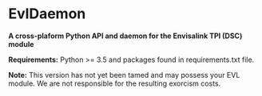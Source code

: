 # EvlDaemon

**A cross-plaform Python API and daemon for the Envisalink TPI (DSC) module**

**Requirements:** Python >= 3.5 and packages found in requirements.txt file.

**Note:** This version has not yet been tamed and may possess your EVL module. We are not responsible for the resulting
exorcism costs.
